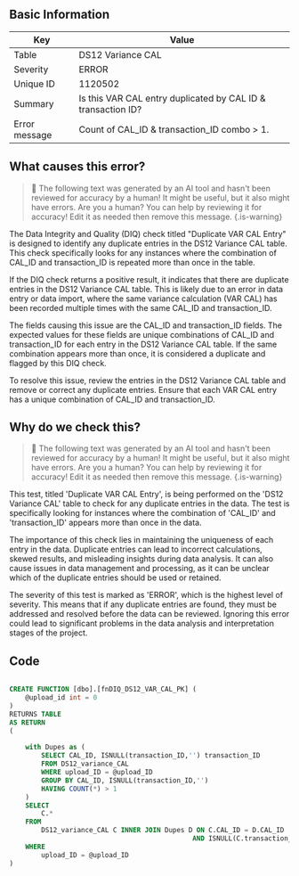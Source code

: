 ## Basic Information
| Key         | Value          |
|-------------|----------------|
| Table       | DS12 Variance CAL |
| Severity    | ERROR |
| Unique ID   | 1120502   |
| Summary     | Is this VAR CAL entry duplicated by CAL ID & transaction ID? |
| Error message | Count of CAL_ID & transaction_ID combo > 1. |

## What causes this error?

> :robot: The following text was generated by an AI tool and hasn't been reviewed for accuracy by a human! It might be useful, but it also might have errors. Are you a human? You can help by reviewing it for accuracy! Edit it as needed then remove this message.
{.is-warning}

The Data Integrity and Quality (DIQ) check titled "Duplicate VAR CAL Entry" is designed to identify any duplicate entries in the DS12 Variance CAL table. This check specifically looks for any instances where the combination of CAL_ID and transaction_ID is repeated more than once in the table.

If the DIQ check returns a positive result, it indicates that there are duplicate entries in the DS12 Variance CAL table. This is likely due to an error in data entry or data import, where the same variance calculation (VAR CAL) has been recorded multiple times with the same CAL_ID and transaction_ID.

The fields causing this issue are the CAL_ID and transaction_ID fields. The expected values for these fields are unique combinations of CAL_ID and transaction_ID for each entry in the DS12 Variance CAL table. If the same combination appears more than once, it is considered a duplicate and flagged by this DIQ check.

To resolve this issue, review the entries in the DS12 Variance CAL table and remove or correct any duplicate entries. Ensure that each VAR CAL entry has a unique combination of CAL_ID and transaction_ID.
## Why do we check this?

> :robot: The following text was generated by an AI tool and hasn't been reviewed for accuracy by a human! It might be useful, but it also might have errors. Are you a human? You can help by reviewing it for accuracy! Edit it as needed then remove this message.
{.is-warning}

This test, titled 'Duplicate VAR CAL Entry', is being performed on the 'DS12 Variance CAL' table to check for any duplicate entries in the data. The test is specifically looking for instances where the combination of 'CAL_ID' and 'transaction_ID' appears more than once in the data. 

The importance of this check lies in maintaining the uniqueness of each entry in the data. Duplicate entries can lead to incorrect calculations, skewed results, and misleading insights during data analysis. It can also cause issues in data management and processing, as it can be unclear which of the duplicate entries should be used or retained.

The severity of this test is marked as 'ERROR', which is the highest level of severity. This means that if any duplicate entries are found, they must be addressed and resolved before the data can be reviewed. Ignoring this error could lead to significant problems in the data analysis and interpretation stages of the project.
## Code

```sql

CREATE FUNCTION [dbo].[fnDIQ_DS12_VAR_CAL_PK] (
	@upload_id int = 0
)
RETURNS TABLE
AS RETURN
(
	
	with Dupes as (
		SELECT CAL_ID, ISNULL(transaction_ID,'') transaction_ID
		FROM DS12_variance_CAL
		WHERE upload_ID = @upload_ID
		GROUP BY CAL_ID, ISNULL(transaction_ID,'')
		HAVING COUNT(*) > 1
	)
	SELECT
		C.*
	FROM 
		DS12_variance_CAL C INNER JOIN Dupes D ON C.CAL_ID = D.CAL_ID 
											  AND ISNULL(C.transaction_ID,'') = D.transaction_ID
	WHERE 
		upload_ID = @upload_ID
)
```
